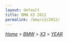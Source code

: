 ```yaml
---
layout: default
title: BMW X3 2012
permalink: /bmw/x3/2012/
---
```

[*Home*](/) > [*BMW*](/bmw/) > [*X3*](/bmw/x3/) > [*YEAR*](/bmw/x3/year/)
